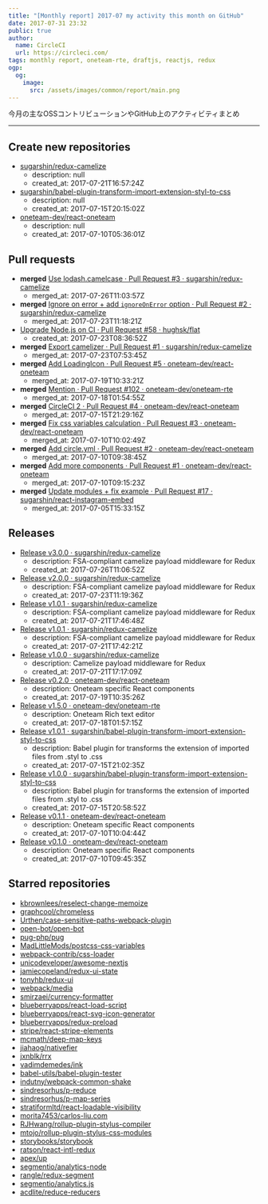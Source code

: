 ```yaml
---
title: "[Monthly report] 2017-07 my activity this month on GitHub"
date: 2017-07-31 23:32
public: true
author:
  name: CircleCI
  url: https://circleci.com/
tags: monthly report, oneteam-rte, draftjs, reactjs, redux
ogp:
  og:
    image:
      src: /assets/images/common/report/main.png
---
```


今月の主なOSSコントリビューションやGitHub上のアクティビティまとめ

***

## Create new repositories

- [sugarshin/redux-camelize](https://github.com/sugarshin/redux-camelize)
  - description: null
  - created_at: 2017-07-21T16:57:24Z
- [sugarshin/babel-plugin-transform-import-extension-styl-to-css](https://github.com/sugarshin/babel-plugin-transform-import-extension-styl-to-css)
  - description: null
  - created_at: 2017-07-15T20:15:02Z
- [oneteam-dev/react-oneteam](https://github.com/oneteam-dev/react-oneteam)
  - description: null
  - created_at: 2017-07-10T05:36:01Z

## Pull requests

- **merged** [Use lodash.camelcase · Pull Request #3 · sugarshin/redux-camelize](https://github.com/sugarshin/redux-camelize/pull/3)
  - merged_at: 2017-07-26T11:03:57Z
- **merged** [Ignore on error + add `ignoreOnError` option · Pull Request #2 · sugarshin/redux-camelize](https://github.com/sugarshin/redux-camelize/pull/2)
  - merged_at: 2017-07-23T11:18:21Z
- [Upgrade Node.js on CI · Pull Request #58 · hughsk/flat](https://github.com/hughsk/flat/pull/58)
  - created_at: 2017-07-23T08:36:52Z
- **merged** [Export camelizer · Pull Request #1 · sugarshin/redux-camelize](https://github.com/sugarshin/redux-camelize/pull/1)
  - merged_at: 2017-07-23T07:53:45Z
- **merged** [Add LoadingIcon · Pull Request #5 · oneteam-dev/react-oneteam](https://github.com/oneteam-dev/react-oneteam/pull/5)
  - merged_at: 2017-07-19T10:33:21Z
- **merged** [Mention · Pull Request #102 · oneteam-dev/oneteam-rte](https://github.com/oneteam-dev/oneteam-rte/pull/102)
  - merged_at: 2017-07-18T01:54:55Z
- **merged** [CircleCI 2 · Pull Request #4 · oneteam-dev/react-oneteam](https://github.com/oneteam-dev/react-oneteam/pull/4)
  - merged_at: 2017-07-15T21:29:16Z
- **merged** [Fix css variables calculation · Pull Request #3 · oneteam-dev/react-oneteam](https://github.com/oneteam-dev/react-oneteam/pull/3)
  - merged_at: 2017-07-10T10:02:49Z
- **merged** [Add circle.yml · Pull Request #2 · oneteam-dev/react-oneteam](https://github.com/oneteam-dev/react-oneteam/pull/2)
  - merged_at: 2017-07-10T09:38:45Z
- **merged** [Add more components · Pull Request #1 · oneteam-dev/react-oneteam](https://github.com/oneteam-dev/react-oneteam/pull/1)
  - merged_at: 2017-07-10T09:15:23Z
- **merged** [Update modules + fix example · Pull Request #17 · sugarshin/react-instagram-embed](https://github.com/sugarshin/react-instagram-embed/pull/17)
  - merged_at: 2017-07-05T15:33:15Z

## Releases

- [Release v3.0.0 · sugarshin/redux-camelize](https://github.com/sugarshin/redux-camelize/releases/tag/v3.0.0)
  - description: FSA-compliant camelize payload middleware for Redux
  - created_at: 2017-07-26T11:06:52Z
- [Release v2.0.0 · sugarshin/redux-camelize](https://github.com/sugarshin/redux-camelize/releases/tag/v2.0.0)
  - description: FSA-compliant camelize payload middleware for Redux
  - created_at: 2017-07-23T11:19:36Z
- [Release v1.0.1 · sugarshin/redux-camelize](https://github.com/sugarshin/redux-camelize/releases/tag/v1.0.1)
  - description: FSA-compliant camelize payload middleware for Redux
  - created_at: 2017-07-21T17:46:48Z
- [Release v1.0.1 · sugarshin/redux-camelize](https://github.com/sugarshin/redux-camelize/releases/tag/v1.0.1)
  - description: FSA-compliant camelize payload middleware for Redux
  - created_at: 2017-07-21T17:42:21Z
- [Release v1.0.0 · sugarshin/redux-camelize](https://github.com/sugarshin/redux-camelize/releases/tag/v1.0.0)
  - description: Camelize payload middleware for Redux
  - created_at: 2017-07-21T17:17:09Z
- [Release v0.2.0 · oneteam-dev/react-oneteam](https://github.com/oneteam-dev/react-oneteam/releases/tag/v0.2.0)
  - description: Oneteam specific React components
  - created_at: 2017-07-19T10:35:26Z
- [Release v1.5.0 · oneteam-dev/oneteam-rte](https://github.com/oneteam-dev/oneteam-rte/releases/tag/v1.5.0)
  - description: Oneteam Rich text editor
  - created_at: 2017-07-18T01:57:15Z
- [Release v1.0.1 · sugarshin/babel-plugin-transform-import-extension-styl-to-css](https://github.com/sugarshin/babel-plugin-transform-import-extension-styl-to-css/releases/tag/v1.0.1)
  - description: Babel plugin for transforms the extension of imported files from .styl to .css
  - created_at: 2017-07-15T21:02:35Z
- [Release v1.0.0 · sugarshin/babel-plugin-transform-import-extension-styl-to-css](https://github.com/sugarshin/babel-plugin-transform-import-extension-styl-to-css/releases/tag/v1.0.0)
  - description: Babel plugin for transforms the extension of imported files from .styl to .css
  - created_at: 2017-07-15T20:58:52Z
- [Release v0.1.1 · oneteam-dev/react-oneteam](https://github.com/oneteam-dev/react-oneteam/releases/tag/v0.1.1)
  - description: Oneteam specific React components
  - created_at: 2017-07-10T10:04:44Z
- [Release v0.1.0 · oneteam-dev/react-oneteam](https://github.com/oneteam-dev/react-oneteam/releases/tag/v0.1.0)
  - description: Oneteam specific React components
  - created_at: 2017-07-10T09:45:35Z

## Starred repositories

- [kbrownlees/reselect-change-memoize](https://github.com/kbrownlees/reselect-change-memoize)
- [graphcool/chromeless](https://github.com/graphcool/chromeless)
- [Urthen/case-sensitive-paths-webpack-plugin](https://github.com/Urthen/case-sensitive-paths-webpack-plugin)
- [open-bot/open-bot](https://github.com/open-bot/open-bot)
- [pug-php/pug](https://github.com/pug-php/pug)
- [MadLittleMods/postcss-css-variables](https://github.com/MadLittleMods/postcss-css-variables)
- [webpack-contrib/css-loader](https://github.com/webpack-contrib/css-loader)
- [unicodeveloper/awesome-nextjs](https://github.com/unicodeveloper/awesome-nextjs)
- [jamiecopeland/redux-ui-state](https://github.com/jamiecopeland/redux-ui-state)
- [tonyhb/redux-ui](https://github.com/tonyhb/redux-ui)
- [webpack/media](https://github.com/webpack/media)
- [smirzaei/currency-formatter](https://github.com/smirzaei/currency-formatter)
- [blueberryapps/react-load-script](https://github.com/blueberryapps/react-load-script)
- [blueberryapps/react-svg-icon-generator](https://github.com/blueberryapps/react-svg-icon-generator)
- [blueberryapps/redux-preload](https://github.com/blueberryapps/redux-preload)
- [stripe/react-stripe-elements](https://github.com/stripe/react-stripe-elements)
- [mcmath/deep-map-keys](https://github.com/mcmath/deep-map-keys)
- [jiahaog/nativefier](https://github.com/jiahaog/nativefier)
- [jxnblk/rrx](https://github.com/jxnblk/rrx)
- [vadimdemedes/ink](https://github.com/vadimdemedes/ink)
- [babel-utils/babel-plugin-tester](https://github.com/babel-utils/babel-plugin-tester)
- [indutny/webpack-common-shake](https://github.com/indutny/webpack-common-shake)
- [sindresorhus/p-reduce](https://github.com/sindresorhus/p-reduce)
- [sindresorhus/p-map-series](https://github.com/sindresorhus/p-map-series)
- [stratiformltd/react-loadable-visibility](https://github.com/stratiformltd/react-loadable-visibility)
- [morita7453/carlos-liu.com](https://github.com/morita7453/carlos-liu.com)
- [RJHwang/rollup-plugin-stylus-compiler](https://github.com/RJHwang/rollup-plugin-stylus-compiler)
- [mtojo/rollup-plugin-stylus-css-modules](https://github.com/mtojo/rollup-plugin-stylus-css-modules)
- [storybooks/storybook](https://github.com/storybooks/storybook)
- [ratson/react-intl-redux](https://github.com/ratson/react-intl-redux)
- [apex/up](https://github.com/apex/up)
- [segmentio/analytics-node](https://github.com/segmentio/analytics-node)
- [rangle/redux-segment](https://github.com/rangle/redux-segment)
- [segmentio/analytics.js](https://github.com/segmentio/analytics.js)
- [acdlite/reduce-reducers](https://github.com/acdlite/reduce-reducers)
